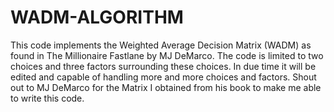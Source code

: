 # WADM-ALGORITHM
This code implements the Weighted Average Decision Matrix (WADM) as found in The Millionaire Fastlane by MJ DeMarco. The code is limited to two choices and three factors surrounding these choices.
In due time it will be edited and capable of handling more and more choices and factors. 
Shout out to MJ DeMarco for the Matrix I obtained from his book to make me able to write this code.
